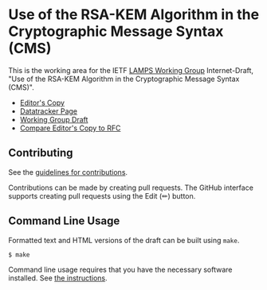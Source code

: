 # Use of the RSA-KEM Algorithm in the Cryptographic Message Syntax (CMS)

This is the working area for the IETF [LAMPS Working Group](https://datatracker.ietf.org/wg/lamps/documents/) Internet-Draft, "Use of the RSA-KEM Algorithm in the Cryptographic Message Syntax (CMS)".

* [Editor's Copy](https://lamps-wg.github.io/rfc5990bis/#go.draft-ietf-lamps-rfc5990bis.html)
* [Datatracker Page](https://datatracker.ietf.org/doc/draft-ietf-lamps-rfc5990bis)
* [Working Group Draft](https://datatracker.ietf.org/doc/html/draft-ietf-lamps-rfc5990bis)
* [Compare Editor's Copy to RFC](https://lamps-wg.github.io/rfc5990bis/#go.draft-ietf-lamps-rfc5990bis.diff)


## Contributing

See the
[guidelines for contributions](https://github.com/lamps-wg/rfc5990bis/blob/main/CONTRIBUTING.md).

Contributions can be made by creating pull requests.
The GitHub interface supports creating pull requests using the Edit (✏) button.


## Command Line Usage

Formatted text and HTML versions of the draft can be built using `make`.

```sh
$ make
```

Command line usage requires that you have the necessary software installed.  See
[the instructions](https://github.com/martinthomson/i-d-template/blob/main/doc/SETUP.md).

